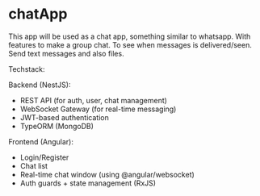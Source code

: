 # chatApp

This app will be used as a chat app, something similar to whatsapp. With features to make a group chat. To see when messages is delivered/seen. Send text messages and also files.

Techstack:

Backend (NestJS):

- REST API (for auth, user, chat management)
- WebSocket Gateway (for real-time messaging)
- JWT-based authentication
- TypeORM (MongoDB)

Frontend (Angular):

- Login/Register
- Chat list
- Real-time chat window (using @angular/websocket)
- Auth guards + state management (RxJS)
